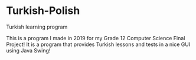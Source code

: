 # Turkish-Polish
Turkish learning program

This is a program I made in 2019 for my Grade 12 Computer Science Final Project!
It is a program that provides Turkish lessons and tests in a nice GUI using Java Swing!
